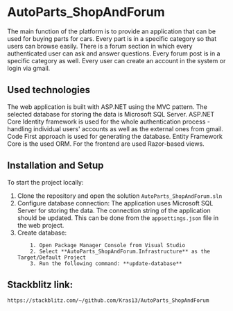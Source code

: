 # AutoParts_ShopAndForum

The main function of the platform is to provide an application that can be used for buying parts for cars. Every part is in a specific category so that users can browse easily. There is a forum section in which every authenticated user can ask and answer questions. Every forum post is in a specific category as well. Every user can create an account in the system or login via gmail.

## Used technologies

The web application is built with ASP.NET using the MVC pattern. The selected database for storing the data is Microsoft SQL Server. ASP.NET Core Identity framework is used for the whole authentication process - handling individual users' accounts as well as the external ones from gmail. Code First approach is used for generating the database. Entity Framework Core is the used ORM. For the frontend are used Razor-based views.

## Installation and Setup

To start the project locally:
1. Clone the repository and open the solution ``AutoParts_ShopAndForum.sln``
2. Configure database connection: 
The application uses Microsoft SQL Server for storing the data. The connection string of the application should be updated. This can be done from the ``appsettings.json`` file in the web project.
3. Create database:
	```
		1. Open Package Manager Console from Visual Studio
		2. Select **AutoParts_ShopAndForum.Infrastructure** as the Target/Default Project
		3. Run the following command: **update-database**
	```
	
## Stackblitz link:
```
https://stackblitz.com/~/github.com/Kras13/AutoParts_ShopAndForum
```

